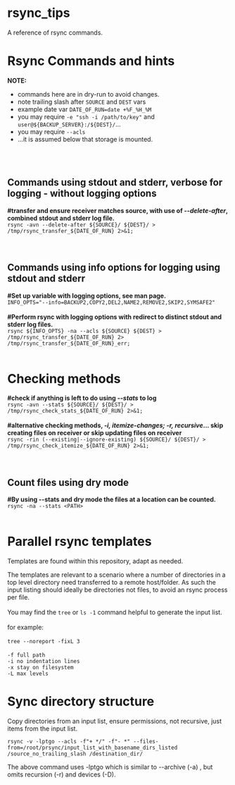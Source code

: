 # rsync_tips
A reference of rsync commands.

<h1>Rsync Commands and hints</h1>

<b>NOTE:</b>
- commands here are in dry-run to avoid changes. 
- note trailing slash after ``SOURCE`` and ``DEST`` vars
- example date var ``DATE_OF_RUN=date +%F_%H_%M``
- you may require ``-e "ssh -i /path/to/key"`` and ``user@${BACKUP_SERVER}:/${DEST}/``...
- you may require ``--acls``
- ...it is assumed below that storage is mounted.
<br>
<br>
<h2>Commands using stdout and stderr, verbose for logging - without logging options</h2>

<b>#transfer and ensure receiver matches source, with use of <i>--delete-after</i>, combined stdout and stderr log file.</b><br>
``rsync -avn --delete-after ${SOURCE}/ ${DEST}/ > /tmp/rsync_transfer_${DATE_OF_RUN} 2>&1;``<br>
<br>
<br>
<h2>Commands using info options for logging using stdout and stderr</h2>

<b>#Set up variable with logging options, see man page.</b><br>
``INFO_OPTS="--info=BACKUP2,COPY2,DEL2,NAME2,REMOVE2,SKIP2,SYMSAFE2"``
<br>
<br>
<b>#Perform rsync with logging options with redirect to distinct stdout and stderr log files.</b><br>
``rsync ${INFO_OPTS} -na --acls ${SOURCE} ${DEST} > /tmp/rsync_transfer_${DATE_OF_RUN} 2> /tmp/rsync_transfer_${DATE_OF_RUN}_err;``
<br>
<br>
<h1>Checking methods</h1>

<b>#check if anything is left to do using <i>--stats</i> to log</b><br>
``rsync -avn --stats ${SOURCE}/ ${DEST}/ > /tmp/rsync_check_stats_${DATE_OF_RUN} 2>&1;``<br>
<br>
<b>#alternative checking methods, <i>-i, itemize-changes; -r, recursive</i>... skip creating files on receiver or skip updating files on receiver</b><br>
``rsync -rin (--existing|--ignore-existing) ${SOURCE}/ ${DEST}/ > /tmp/rsync_check_itemize_${DATE_OF_RUN} 2>&1;``<br>
<br>
<br>
<h2>Count files using dry mode</h2>

<b>#By using --stats and dry mode the files at a location can be counted.</b><br>
``rsync -na --stats <PATH>``
<br>
<br>
<h1>Parallel rsync templates</h1>

Templates are found within this repository, adapt as needed.

The templates are relevant to a scenario where a number of directories in a top level directory need transferred to a remote host/folder. As such the input listing should ideally be directories not files, to avoid an rsync process per file.
<br>
<br>
You may find the ``tree`` or ``ls -1`` command helpful to generate the input list.
<br>
<br>
for example:<br>
<br>
``tree --noreport -fixL 3``
<br>
<br>``-f full path``
<br>``-i no indentation lines``
<br>``-x stay on filesystem``
<br>``-L max levels``


<h1>Sync directory structure</h1>

Copy directories from an input list, ensure permissions, not recursive, just items from the input list.

``rsync -v -lptgo --acls -f"+ */" -f"- *" --files-from=/root/prsync/input_list_with_basename_dirs_listed /source_no_trailing_slash /destination_dir/``

The above command uses -lptgo which is similar to --archive (-a) , but omits recursion (-r) and devices (-D).


